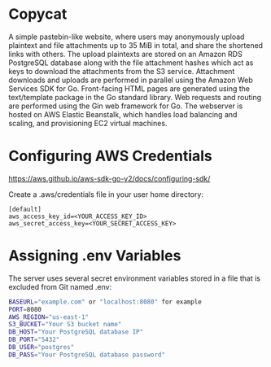 # Copycat
A simple pastebin-like website, where users may anonymously upload plaintext and file attachments up to 35 MiB in total, 
and share the shortened links with others. The upload plaintexts are stored on an Amazon RDS PostgreSQL database along
with the file attachment hashes which act as keys to download the attachments from the S3 service. Attachment downloads 
and uploads are performed in parallel using the Amazon Web Services SDK for Go. Front-facing HTML pages are generated 
using the text/template package in the Go standard library. Web requests and routing are performed using the Gin web
framework for Go. The webserver is hosted on AWS Elastic Beanstalk, which handles load balancing and scaling, and
provisioning EC2 virtual machines.

# Configuring AWS Credentials
https://aws.github.io/aws-sdk-go-v2/docs/configuring-sdk/

Create a .aws/credentials file in your user home directory:

```
[default]
aws_access_key_id=<YOUR_ACCESS_KEY_ID>
aws_secret_access_key=<YOUR_SECRET_ACCESS_KEY>
```

# Assigning .env Variables
The server uses several secret environment variables stored in a file that is excluded from Git named .env:

```sh
BASEURL="example.com" or "localhost:8080" for example
PORT=8080
AWS_REGION="us-east-1"
S3_BUCKET="Your S3 bucket name"
DB_HOST="Your PostgreSQL database IP"
DB_PORT="5432"
DB_USER="postgres"
DB_PASS="Your PostgreSQL database password"
```
